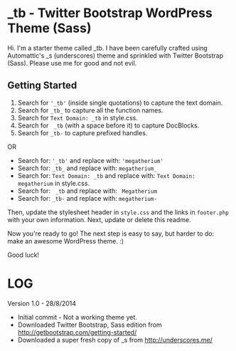 

_tb - Twitter Bootstrap WordPress Theme (Sass)
===

Hi. I'm a starter theme called _tb. I have been carefully crafted using Automattic's _s (underscores) theme and sprinkled with Twitter Bootstrap (Sass). Please use me for good and not evil.

Getting Started
---------------

1. Search for `'_tb'` (inside single quotations) to capture the text domain.
2. Search for `_tb_` to capture all the function names.
3. Search for `Text Domain: _tb` in style.css.
4. Search for <code>&nbsp;_tb</code> (with a space before it) to capture DocBlocks.
5. Search for `_tb-` to capture prefixed handles.

OR

* Search for: `'_tb'` and replace with: `'megatherium'`
* Search for: `_tb_` and replace with: `megatherium_`
* Search for: `Text Domain: _tb` and replace with: `Text Domain: megatherium` in style.css.
* Search for: <code>&nbsp;_tb</code> and replace with: <code>&nbsp;Megatherium</code>
* Search for: `_tb-` and replace with: `megatherium-`

Then, update the stylesheet header in `style.css` and the links in `footer.php` with your own information. Next, update or delete this readme.

Now you're ready to go! The next step is easy to say, but harder to do: make an awesome WordPress theme. :)

Good luck!

LOG
===
Version 1.0 - 28/8/2014
- Initial commit - Not a working theme yet.
- Downloaded Twitter Bootstrap, Sass edition from http://getbootstrap.com/getting-started/
- Downloaded a super fresh copy of _s from http://underscores.me/